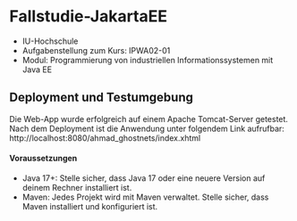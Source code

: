# Fallstudie-JakartaEE
- IU-Hochschule
- Aufgabenstellung zum Kurs: IPWA02-01
- Modul: Programmierung von industriellen Informationssystemen mit Java EE

## Deployment und Testumgebung
Die Web-App wurde erfolgreich auf einem Apache Tomcat-Server getestet. Nach dem Deployment ist die Anwendung unter folgendem Link aufrufbar:
http://localhost:8080/ahmad_ghostnets/index.xhtml

#### Voraussetzungen
- Java 17+: Stelle sicher, dass Java 17 oder eine neuere Version auf deinem Rechner installiert ist.
- Maven: Jedes Projekt wird mit Maven verwaltet. Stelle sicher, dass Maven installiert und konfiguriert ist.
